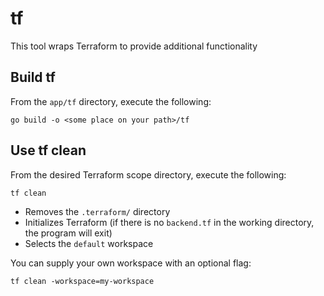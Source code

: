 # tf
This tool wraps Terraform to provide additional functionality

## Build tf
From the `app/tf` directory, execute the following:

```go build -o <some place on your path>/tf```

## Use tf clean
From the desired Terraform scope directory, execute the following:

```tf clean```

* Removes the `.terraform/` directory
* Initializes Terraform (if there is no `backend.tf` in the working directory, the program will exit)
* Selects the `default` workspace

You can supply your own workspace with an optional flag:

```tf clean -workspace=my-workspace```
